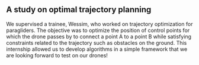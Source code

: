 ## A study on optimal trajectory planning

<!-- Nous avons encadré un stagiaire, Wessim, qui a travaillé sur l'optimisation de trajectoire pour les paramoteurs.
L'objectif était d'optimiser la position de points de contrôle pour lesquels passe le drone pour relier un point A à un point B tout en satisfaisant des contraintes liées au trajet comme les obstacles au sol.
Ce stage a permis de développer des algorithmes dans un cadre simple qu'il nous tarde de tester sur nos drones! -->

We supervised a trainee, Wessim, who worked on trajectory optimization for paragliders.
The objective was to optimize the position of control points for which the drone passes by to connect a point A to a point B while satisfying constraints related to the trajectory such as obstacles on the ground.
This internship allowed us to develop algorithms in a simple framework that we are looking forward to test on our drones!
